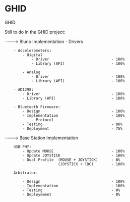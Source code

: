 GHID
====

GHID


Still to do in the GHID project:
	
---->	Bluno Implementation - Drivers
		
		- Accelerometers:
			- Digital			
				- Driver							- 100%
				- Library (API)						- 100%
				
			- Analog
				- Driver							- 100%
				- Library (API)						- 100%
			
		- AD1298:
			- Driver								- 100%
			- Library (API)							- 100%
			
		- Bluetooth Firmware:
			- Design								- 100%
			- Implementation						- 100%
				- Protocol						
			- Testing								- 90%
			- Deployment							- 75%

---->	Base Station Implementation
	
		USB PHY:
			- Update MOUSE							- 100%
			- Update JOYSTICK						- 100%
			- Dual Profile	(MOUSE + JOYSTICK) 		- 0%
							(JOYSTICK + CDC)		- 100%
									
		Arbitrator:
			
			- Design								- 100%
			- Implementation						- 100%
			- Testing								- 0%
			- Deployement							- 0%
			
	
	